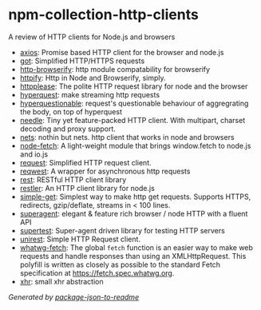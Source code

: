 # npm-collection-http-clients

A review of HTTP clients for Node.js and browsers

- [axios](https://github.com/git+https:/): Promise based HTTP client for the browser and node.js
- [got](https://github.com/sindresorhus/got): Simplified HTTP/HTTPS requests
- [http-browserify](https://github.com/substack/http-browserify): http module compatability for browserify
- [httpify](https://github.com/scottcorgan/httpify): Http in Node and Browserify, simply.
- [httpplease](https://github.com/matthewwithanm/httpplease.js): The polite HTTP request library for node and the browser
- [hyperquest](https://github.com/substack/hyperquest): make streaming http requests
- [hyperquestionable](https://github.com/nathan7/hyperquestionable): request's questionable behaviour of aggregrating the body, on top of hyperquest
- [needle](https://github.com/tomas/needle): Tiny yet feature-packed HTTP client. With multipart, charset decoding and proxy support.
- [nets](https://github.com/maxogden/nets): nothin but nets. http client that works in node and browsers
- [node-fetch](https://github.com/git+https:/): A light-weight module that brings window.fetch to node.js and io.js
- [request](https://github.com/mikeal/request): Simplified HTTP request client.
- [reqwest](https://github.com/ded/reqwest): A wrapper for asynchronous http requests
- [rest](https://github.com/cujojs/rest): RESTful HTTP client library
- [restler](https://github.com/danwrong/restler): An HTTP client library for node.js
- [simple-get](https://github.com/feross/simple-get): Simplest way to make http get requests. Supports HTTPS, redirects, gzip/deflate, streams in &lt; 100 lines.
- [superagent](https://github.com/visionmedia/superagent): elegant &amp; feature rich browser / node HTTP with a fluent API
- [supertest](https://github.com/visionmedia/supertest): Super-agent driven library for testing HTTP servers
- [unirest](https://github.com/Mashape/unirest-nodejs): Simple HTTP Request client.
- [whatwg-fetch](https://github.com/github/fetch): The global `fetch` function is an easier way to make web requests and handle responses than using an XMLHttpRequest. This polyfill is written as closely as possible to the standard Fetch specification at https://fetch.spec.whatwg.org.
- [xhr](https://github.com/Raynos/xhr): small xhr abstraction

_Generated by [package-json-to-readme](https://github.com/zeke/package-json-to-readme)_
